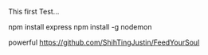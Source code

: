 This first Test...

npm install express
npm install -g nodemon

powerful https://github.com/ShihTingJustin/FeedYourSoul
